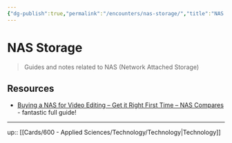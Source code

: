 ```yaml
---
{"dg-publish":true,"permalink":"/encounters/nas-storage/","title":"NAS Storage","tags":["📝","on/technology"]}
---
```




# NAS Storage

> Guides and notes related to NAS (Network Attached Storage)


## Resources
- [Buying a NAS for Video Editing – Get it Right First Time – NAS Compares](https://nascompares.com/2021/05/31/buying-a-nas-for-video-editing-get-it-right-first-time/) - fantastic full guide!
---
up:: [[Cards/600 - Applied Sciences/Technology/Technology\|Technology]]

